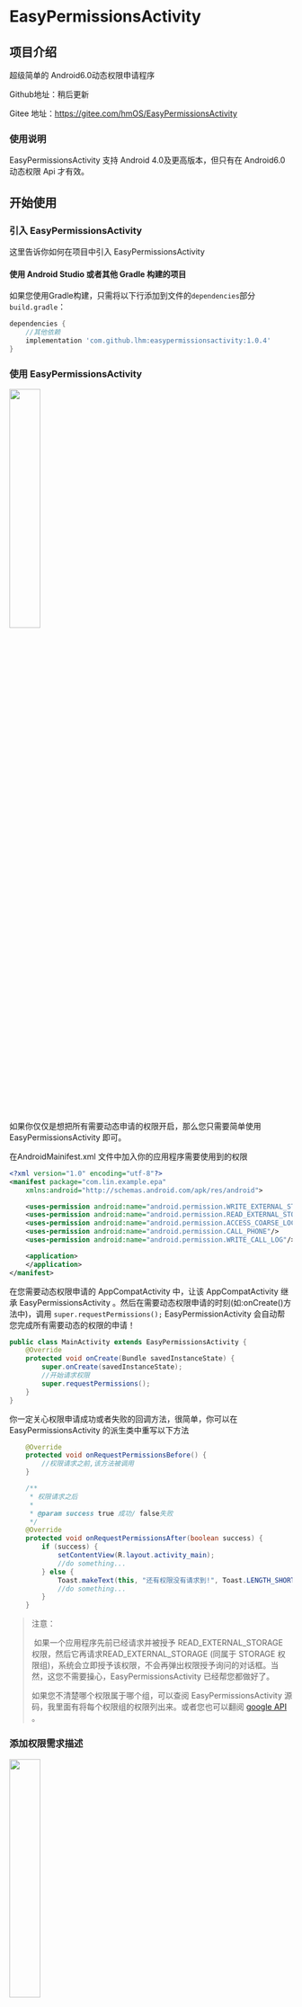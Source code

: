 # EasyPermissionsActivity

## 项目介绍
超级简单的 Android6.0动态权限申请程序

Github地址：稍后更新

Gitee 地址：https://gitee.com/hmOS/EasyPermissionsActivity

### 使用说明

EasyPermissionsActivity 支持 Android 4.0及更高版本，但只有在 Android6.0动态权限 Api 才有效。

## 开始使用

### 引入 EasyPermissionsActivity

这里告诉你如何在项目中引入 EasyPermissionsActivity

#### 使用 Android Studio 或者其他 Gradle 构建的项目

如果您使用Gradle构建，只需将以下行添加到文件的`dependencies`部分`build.gradle`：

```groovy
dependencies {
    //其他依赖
	implementation 'com.github.lhm:easypermissionsactivity:1.0.4'
}
```

### 使用 EasyPermissionsActivity

<img src="http://ojx4zwltq.bkt.clouddn.com/20181022154755.png" width="33%" />

如果你仅仅是想把所有需要动态申请的权限开启，那么您只需要简单使用 EasyPermissionsActivity 即可。

在AndroidMainifest.xml 文件中加入你的应用程序需要使用到的权限

```xml
<?xml version="1.0" encoding="utf-8"?>
<manifest package="com.lin.example.epa"      				
	xmlns:android="http://schemas.android.com/apk/res/android">

    <uses-permission android:name="android.permission.WRITE_EXTERNAL_STORAGE"/>
    <uses-permission android:name="android.permission.READ_EXTERNAL_STORAGE"/>
    <uses-permission android:name="android.permission.ACCESS_COARSE_LOCATION"/>
    <uses-permission android:name="android.permission.CALL_PHONE"/>
    <uses-permission android:name="android.permission.WRITE_CALL_LOG"/>

    <application>
    </application>
</manifest>
```

在您需要动态权限申请的 AppCompatActivity 中，让该 AppCompatActivity 继承 EasyPermissionsActivity 。然后在需要动态权限申请的时刻(如:onCreate()方法中)，调用 `super.requestPermissions();` EasyPermissionActivity 会自动帮您完成所有需要动态的权限的申请！

```java
public class MainActivity extends EasyPermissionsActivity {
    @Override
    protected void onCreate(Bundle savedInstanceState) {
        super.onCreate(savedInstanceState);
        //开始请求权限
        super.requestPermissions();
    }
}

```

你一定关心权限申请成功或者失败的回调方法，很简单，你可以在 EasyPermissionsActivity 的派生类中重写以下方法

```java
    @Override
    protected void onRequestPermissionsBefore() {
        //权限请求之前,该方法被调用
    }

    /**
     * 权限请求之后
     *
     * @param success true 成功/ false失败
     */
    @Override
    protected void onRequestPermissionsAfter(boolean success) {
        if (success) {
            setContentView(R.layout.activity_main);
            //do something...
        } else {
            Toast.makeText(this, "还有权限没有请求到!", Toast.LENGTH_SHORT).show();
            //do something...
        }
    }
```

> 注意：
>
> ​	如果一个应用程序先前已经请求并被授予 READ_EXTERNAL_STORAGE 权限，然后它再请求READ_EXTERNAL_STORAGE (同属于 STORAGE 权限组)，系统会立即授予该权限，不会再弹出权限授予询问的对话框。当然，这您不需要操心，EasyPermissionsActivity 已经帮您都做好了。
>
> 如果您不清楚哪个权限属于哪个组，可以查阅 EasyPermissionsActivity 源码，我里面有将每个权限组的权限列出来。或者您也可以翻阅 [google API](https://developer.android.com/guide/topics/permissions/requesting.html#normal-dangerous) 。

### 添加权限需求描述

<img src="http://ojx4zwltq.bkt.clouddn.com/20181022160948.png" width="33%" />

在 `super.requestPermissions();` 之前，使用 `super.addPermissionGroupDescription(@PermissionGroup String permissionGroup, String description)` 方法 添加权限用途描述

```java
//添加权限使用描述
super.addPermissionGroupDescription(EasyPermissionActivity.STORAGE, "下载书籍，节省流量。");
super.addPermissionGroupDescription(EasyPermissionActivity.LOCATION, "获取位置信息，智能推荐。");
super.addPermissionGroupDescription(EasyPermissionActivity.PHONE, "检验IMEI码，保证账号安全，防止账号被盗。");
//开始请求权限
super.requestPermissions();
```

### 修改权限提示名称

<img src="http://ojx4zwltq.bkt.clouddn.com/20181022161007.png" width="33%" />

如果您有更好的权限提示名称，可以在`super.requestPermissions();` 之前，调用 `updatePermissionGroupName(@PermissionGroup String permissionGroup, String name)` 方法 进行修改

```java
//修改权限提示名称
super.updatePermissionGroupName(EasyPermissionActivity.STORAGE, "文件存储");
super.updatePermissionGroupName(EasyPermissionActivity.LOCATION, "位置信息");
//开始请求权限
super.requestPermissions();
```

### 无限(必须)请求权限，直到所有权限都通过

如果你的 App 需要获取所有权限后方可运行，则您可以在`super.requestPermissions();` 之前，调用 `super.isRequestAgain(true);` 方法 开启无限模式（即：没有取消按钮，只有所有权限都被允许后才会调用 `onRequiresPermissionsAfter`）。

```java
//开启无限请求权限模式
isRequestAgain(true);
//开始请求权限
super.requestPermissions();
```

## Example 完整的代码：

```java

public class MainActivity extends EasyPermissionActivity {

    @Override
    protected void onCreate(Bundle savedInstanceState) {
        super.onCreate(savedInstanceState);
        //添加存储权限使用用途描述
        super.addPermissionGroupDescription(EasyPermissionActivity.STORAGE, "下载书籍，节省流量。");
        super.addPermissionGroupDescription(EasyPermissionActivity.LOCATION, "获取位置信息，智能推荐。");
        super.addPermissionGroupDescription(EasyPermissionActivity.PHONE, "检验IMEI码，保证账号安全，防止账号被盗。");
        super.updatePermissionGroupName(EasyPermissionActivity.STORAGE, "文件存储");
        super.updatePermissionGroupName(EasyPermissionActivity.LOCATION, "位置信息");
        //开启无限请求权限模式
        isRequestAgain(true);
        //开始请求权限
        super.requestPermissions();
    }

    @Override
    protected void onRequestPermissionsBefore() {
        //权限请求之前,该方法被调用
    }

    /**
     * 权限请求之后
     *
     * @param success true 成功/ false失败
     */
    @Override
    protected void onRequestPermissionsAfter(boolean success) {
        if (success) {
            setContentView(R.layout.activity_main);
            //do something...
        } else {
            Toast.makeText(this, "还有权限没有请求到!", Toast.LENGTH_SHORT).show();
            finish();
        }
    }
}

```

#### 许可证

```
Copyright 2018 Huaming Lin.

Licensed under the Apache License, Version 2.0 (the "License");
you may not use this file except in compliance with the License.
You may obtain a copy of the License at

    http://www.apache.org/licenses/LICENSE-2.0

Unless required by applicable law or agreed to in writing, software
distributed under the License is distributed on an "AS IS" BASIS,
WITHOUT WARRANTIES OR CONDITIONS OF ANY KIND, either express or implied.
See the License for the specific language governing permissions and
limitations under the License.
```